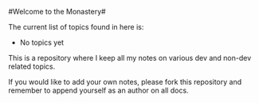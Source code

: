 #Welcome to the Monastery#

The current list of topics found in here is:
* No topics yet

This is a repository where I keep all my notes on various dev and non-dev related topics.

If you would like to add your own notes, please fork this repository and remember to append yourself as an author on all docs.

